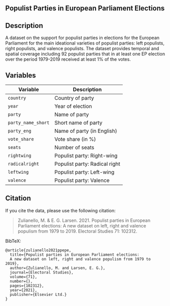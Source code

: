 Populist Parties in European Parliament Elections
---

## Description

A dataset on the support for populist parties in elections for the European Parliament for the main ideational varieties of populist parties: left populists, right populists, and valence populists. The dataset provides temporal and spatial coverage including 92 populist parties that in at least one EP election over the period 1979-2019 received at least 1% of the votes.

## Variables

| Variable |  Description
| - | - 
| `country` | Country of party
| `year` | Year of election
| `party` | Name of party
| `party_name_short` | Short name of party
| `party_eng` | Name of party (in English)
| `vote_share` | Vote share (in %)
| `seats` | Number of seats
| `rightwing` | Populist party: Right-wing
| `radicalright` | Populist party: Radical right
| `leftwing` | Populist party: Left-wing
| `valence` | Populist party: Valence

## Citation

If you cite the data, please use the following citation:

> Zulianello, M. & E. G. Larsen. 2021. Populist parties in European Parliament elections: A new dataset on left, right and valence populism from 1979 to 2019. Electoral Studies 71: 102312.

BibTeX: 

```
@article{zulianello2021ppepe,
  title={Populist parties in European Parliament elections: 
  A new dataset on left, right and valence populism from 1979 to 2019},
  author={Zulianello, M. and Larsen, E. G.},
  journal={Electoral Studies},
  volume={71},
  number={},
  pages={102312},
  year={2021},
  publisher={Elsevier Ltd.}
}
```